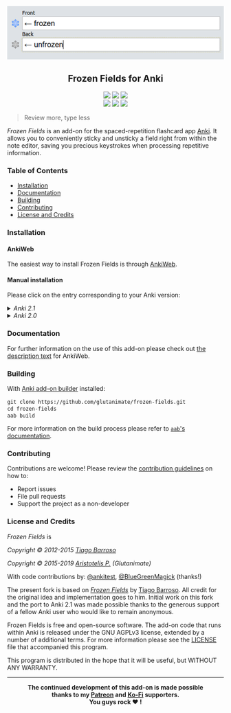 <p align="center"><img src="screenshots/screenshot.png"></p>

<h2 align="center">Frozen Fields for Anki</h2>

<p align="center">
<a title="Latest (pre-)release" href="https://github.com/glutanimate/frozen-fields/releases"><img src ="https://img.shields.io/github/release-pre/glutanimate/frozen-fields.svg?colorB=brightgreen"></a>
<a title="License: GNU AGPLv3" href="https://github.com/glutanimate/frozen-fields/blob/master/LICENSE"><img  src="https://img.shields.io/badge/license-GNU AGPLv3-green.svg"></a>
<a title="Rate on AnkiWeb" href="https://ankiweb.net/shared/info/516643804"><img src="https://glutanimate.com/logos/ankiweb-rate.svg"></a>
<br>
<a title="Buy me a coffee :)" href="https://ko-fi.com/X8X0L4YV"><img src="https://img.shields.io/badge/ko--fi-contribute-%23579ebd.svg"></a>
<a title="Support me on Patreon :D" href="https://www.patreon.com/bePatron?u=7522179"><img src="https://img.shields.io/badge/patreon-support-%23f96854.svg"></a>
<a title="Follow me on Twitter" href="https://twitter.com/intent/user?screen_name=glutanimate"><img src="https://img.shields.io/twitter/follow/glutanimate.svg"></a>
</p>

> Review more, type less

*Frozen Fields* is an add-on for the spaced-repetition flashcard app [Anki](https://apps.ankiweb.net/). It allows you to conveniently sticky and unsticky a field right from within the note editor, saving you precious keystrokes when processing repetitive information.

### Table of Contents <!-- omit in toc -->

<!-- MarkdownTOC levels="1,2,3" -->

- [Installation](#installation)
- [Documentation](#documentation)
- [Building](#building)
- [Contributing](#contributing)
- [License and Credits](#license-and-credits)

<!-- /MarkdownTOC -->

### Installation

#### AnkiWeb <!-- omit in toc -->

The easiest way to install Frozen Fields is through [AnkiWeb](https://ankiweb.net/shared/info/516643804).

#### Manual installation <!-- omit in toc -->

Please click on the entry corresponding to your Anki version:

<details>

<summary><i>Anki 2.1</i></summary>

1. Make sure you have the [latest version](https://apps.ankiweb.net/#download) of Anki 2.1 installed. Earlier releases (e.g. found in various Linux distros) do not support `.ankiaddon` packages.
2. Download the latest `.ankiaddon` package from the [releases tab](https://github.com/glutanimate/frozen-fields/releases) (you might need to click on *Assets* below the description to reveal the download links)
3. From Anki's main window, head to *Tools* → *Add-ons*
4. Drag-and-drop the `.ankiaddon` package onto the add-ons list
5. Restart Anki

</details>

<details>

<summary><i>Anki 2.0</i></summary>

1. Go to *Tools* → *Add-ons* → *Open add-ons folder*
2. Find and delete the `Frozen Fields.py` file if it already exists.
3. See if you can find a `frozen_fields` folder. If so:
    1. If the folder contains a `meta.json` file, copy the file to a safe location. This will allow you to preserve your current settings.
    2. Proceed to delete the `frozen_fields` folder
4. Download and extract the latest Anki 2.0 add-on release from the [releases tab](https://github.com/glutanimate/frozen-fields/releases) (you might need to click on *Assets* below the description to reveal the download links)
5. Move the extracted `Frozen Fields.py` and `frozen_fields` into the add-ons folder
6. Optional: Place the `meta.json` file back into the directory if you created a copy beforehand.
7. Restart Anki

</details>

### Documentation

For further information on the use of this add-on please check out [the description text](docs/description.md) for AnkiWeb.

### Building

With [Anki add-on builder](https://github.com/glutanimate/anki-addon-builder/) installed:

    git clone https://github.com/glutanimate/frozen-fields.git
    cd frozen-fields
    aab build

For more information on the build process please refer to [`aab`'s documentation](https://github.com/glutanimate/anki-addon-builder/#usage).

### Contributing

Contributions are welcome! Please review the [contribution guidelines](./CONTRIBUTING.md) on how to:

- Report issues
- File pull requests
- Support the project as a non-developer

### License and Credits

*Frozen Fields* is

*Copyright © 2012-2015 [Tiago Barroso](https://github.com/tmbb)*

*Copyright © 2015-2019 [Aristotelis P.](https://glutanimate.com/) (Glutanimate)*

With code contributions by: [@ankitest](https://github.com/ankitest), [@BlueGreenMagick](https://github.com/BlueGreenMagick) (thanks!)

The present fork is based on [*Frozen Fields*](https://github.com/tmbb/FrozenFields) by [Tiago Barroso](https://github.com/tmbb). All credit for the original idea and implementation goes to him. Initial work on this fork and the port to Anki 2.1 was made possible thanks to the generous support of a fellow Anki user who would like to remain anonymous.

Frozen Fields is free and open-source software. The add-on code that runs within Anki is released under the GNU AGPLv3 license, extended by a number of additional terms. For more information please see the [LICENSE](https://github.com/glutanimate/frozen-fields/blob/master/LICENSE) file that accompanied this program.

This program is distributed in the hope that it will be useful, but WITHOUT ANY WARRANTY.

----

<b>
<div align="center">The continued development of this add-on is made possible <br>thanks to my <a href="https://www.patreon.com/glutanimate">Patreon</a> and <a href="https://ko-fi.com/X8X0L4YV">Ko-Fi</a> supporters.
<br>You guys rock ❤️ !</div>
</b>